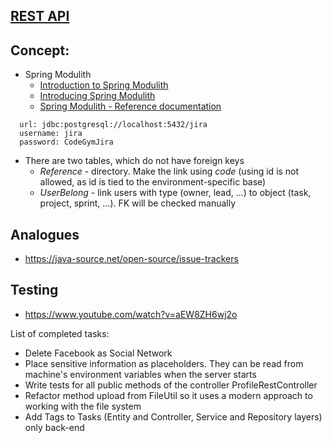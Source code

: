 ## [REST API](http://localhost:8080/doc)

## Concept:

- Spring Modulith
    - [Introduction to Spring Modulith](https://www.baeldung.com/spring-modulith)
    - [Introducing Spring Modulith](https://spring.io/blog/2022/10/21/introducing-spring-modulith)
    - [Spring Modulith - Reference documentation](https://docs.spring.io/spring-modulith/docs/current-SNAPSHOT/reference/html/)

```
  url: jdbc:postgresql://localhost:5432/jira
  username: jira
  password: CodeGymJira
```

- There are two tables, which do not have foreign keys
    - _Reference_ - directory. Make the link using _code_ (using id is not allowed, as id is tied to the environment-specific base)
    - _UserBelong_ - link users with type (owner, lead, ...) to object (task, project, sprint, ...). FK will be checked manually

## Analogues

- https://java-source.net/open-source/issue-trackers

## Testing

- https://www.youtube.com/watch?v=aEW8ZH6wj2o

List of completed tasks:
- Delete Facebook as Social Network
- Place sensitive information as placeholders. They can be read from machine's environment variables when the server starts
- Write tests for all public methods of the controller ProfileRestController
- Refactor method upload from FileUtil so it uses a modern approach to working with the file system
- Add Tags to Tasks (Entity and Controller, Service and Repository layers) only back-end
